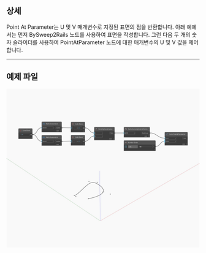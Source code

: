 ## 상세
Point At Parameter는 U 및 V 매개변수로 지정된 표면의 점을 반환합니다. 아래 예에서는 먼저 BySweep2Rails 노드를 사용하여 표면을 작성합니다. 그런 다음 두 개의 숫자 슬라이더를 사용하여 PointAtParameter 노드에 대한 매개변수의 U 및 V 값을 제어합니다.
___
## 예제 파일

![PointAtParameter](./Autodesk.DesignScript.Geometry.Curve.PointAtParameter_img.jpg)

